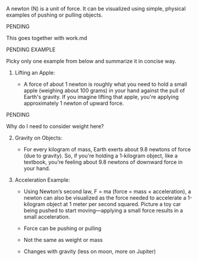 A newton (N) is a unit of force. It can be visualized using simple, physical examples of pushing or pulling objects.

PENDING

This goes together with work.md

PENDING EXAMPLE

Picky only one example from below and summarize it in concise way.

1. Lifting an Apple:

   - A force of about 1 newton is roughly what you need to hold a small apple (weighing about 100 grams) in your hand against the pull of Earth's gravity. If you imagine lifting that apple, you're applying approximately 1 newton of upward force.

PENDING

   Why do I need to consider weight here?

2. Gravity on Objects:

   - For every kilogram of mass, Earth exerts about 9.8 newtons of force (due to gravity). So, if you're holding a 1-kilogram object, like a textbook, you’re feeling about 9.8 newtons of downward force in your hand.

4. Acceleration Example:
   - Using Newton’s second law, F = ma (force = mass × acceleration), a newton can also be visualized as the force needed to accelerate a 1-kilogram object at 1 meter per second squared. Picture a toy car being pushed to start moving—applying a small force results in a small acceleration.

   - Force can be pushing or pulling
   - Not the same as weight or mass
   - Changes with gravity (less on moon, more on Jupiter)

